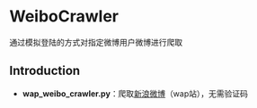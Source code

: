 # WeiboCrawler
通过模拟登陆的方式对指定微博用户微博进行爬取

## Introduction
- **wap_weibo_crawler.py**：爬取[新浪微博](https://weibo.cn)（wap站），无需验证码
